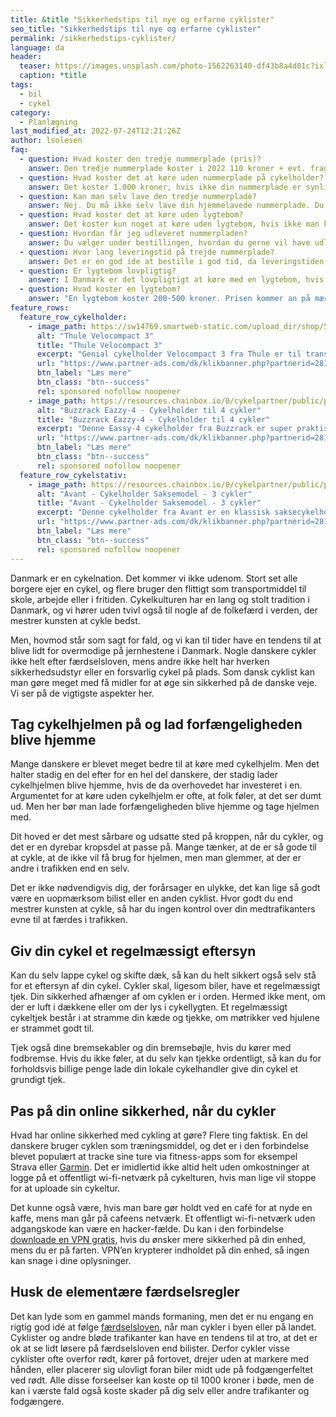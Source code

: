 ```yaml
---
title: &title "Sikkerhedstips til nye og erfarne cyklister"
seo_title: "Sikkerhedstips til nye og erfarne cyklister"
permalink: /sikkerhedstips-cyklister/
language: da
header:
  teaser: https://images.unsplash.com/photo-1562263140-df43b8a4d01c?ixlib=rb-1.2.1&ixid=MnwxMjA3fDB8MHxwaG90by1wYWdlfHx8fGVufDB8fHx8&auto=format&fit=crop&h=300&w=400&q=60
  caption: *title
tags:
  - bil
  - cykel
category:
  - Planlægning
last_modified_at: 2022-07-24T12:21:26Z
author: lsolesen
faq:
  - question: Hvad koster den tredje nummerplade (pris)?
    answer: Den tredje nummerplade koster i 2022 110 kroner + evt. fragt, hvis du får den tilsendt med posten.
  - question: Hvad koster det at køre uden nummerplade på cykelholder?
    answer: Det koster 1.000 kroner, hvis ikke din nummerplade er synlig på bilen. Hvis du har et cykelholder eller cykelstativ på anhængertrækket, så kan man typisk ikke se bilens nummerplade, så der vil politiet ofte finde bødeblokken frem.
  - question: Kan man selv lave den tredje nummerplade?
    answer: Nej. Du må ikke selv lave din hjemmelavede nummerplade. Du skal bestille den hos Motorregisteret, som vi har skitseret ovenfor.
  - question: Hvad koster det at køre uden lygtebom?
    answer: Det koster kun noget at køre uden lygtebom, hvis ikke man kan se nummerpladen på din bil. Hvis cyklerne på dit cykelstativ ikke giver frit udsyn, så skal du have en lygtebom med en gyldig nummerplade på. 
  - question: Hvordan får jeg udleveret nummerpladen?
    answer: Du vælger under bestillingen, hvordan du gerne vil have udleveret nummerpladen. Du kan enten selv afhente den på dit lokale motorkontor eller få den tilsendt med posten.
  - question: Hvor lang leveringstid på trejde nummerplade?
    answer: Det er en god ide at bestille i god tid, da leveringstiden på den trejde nummerplade er cirka 10 dage. 
  - question: Er lygtebom lovpligtig? 
    answer: I Danmark er det lovpligtigt at køre med en lygtebom, hvis du har et cykelstativ bag på bilen, som dækker for nummerpladen eller bilens lygter. Kravene til lygtebom er, at bommen og reflekser maksimalt må være 40 cm. fra bilens yderste kant. Derudover skal lygtebommen være 35-90 cm over vejbanen. Hvis dette ikke overholdes, risikerer du en bøde på 1.000 kroner.  
  - question: Hvad koster en lygtebom? 
    answer: "En lygtebom koster 200-500 kroner. Prisen kommer an på mærket og kvaliteten. Hvis du skal bruge lygtebommen meget og gerne vil have den i lang tid, så kan det betale sig at købe den i rimelig god kvalitet. [Denne lygtebom](https://www.partner-ads.com/dk/klikbanner.php?partnerid=28187&bannerid=10706&htmlurl=https://www.cykelpartner.dk/autotilbehoer--cykelholder--cykelstativ/buzzrack---lygtebom-med-remme---sort){: rel='sponsored nofollow noopener' } koster fx kun 299 kroner og er lavet af det anerkendte mærke BuzzRack."
feature_rows:
  feature_row_cykelholder:
    - image_path: https://sw14769.smartweb-static.com/upload_dir/shop/53-926001_A.jpg
      alt: "Thule Velocompact 3"
      title: "Thule Velocompact 3"
      excerpt: "Genial cykelholder Velocompact 3 fra Thule er til transport af 3 cykler. (Kan udvides til 4 cykler). Holderen er til montering på anhængertræk og passer til alle cykler."
      url: "https://www.partner-ads.com/dk/klikbanner.php?partnerid=28187&bannerid=68828&htmlurl=https://www.danskautoudstyr.dk/shop/18-transportudstyr/832-thule-velocompact---cykelholder-til-3-cykler---13-polet/"
      btn_label: "Læs mere"
      btn_class: "btn--success"
      rel: sponsored nofollow noopener
    - image_path: https://resources.chainbox.io/0/cykelpartner/public/pim/cf0203b4-3a77-4b05-b7fd-651710661c77/54EAZZY4_A_default.jpg
      alt: "Buzzrack Eazzy-4 - Cykelholder til 4 cykler"
      title: "Buzzrack Eazzy-4 - Cykelholder til 4 cykler"
      excerpt: "Denne Eassy-4 cykelholder fra Buzzrack er super praktisk, da den er sammenklappelig og har vippefunktion. Førstnævnte gør, at den fylder minimalt og derfor sagtens kan opbevares i bilens bagagerum når den ikke er i brug."
      url: "https://www.partner-ads.com/dk/klikbanner.php?partnerid=28187&bannerid=10706&htmlurl=https://www.cykelpartner.dk/autotilbehoer--cykelholder--cykelstativ/buzzrack-eazzy-4---cykelholder-til-4-cykler---13-pol---sammenklappelig"
      btn_label: "Læs mere"
      btn_class: "btn--success"
      rel: sponsored nofollow noopener
  feature_row_cykelstativ:
    - image_path: https://resources.chainbox.io/0/cykelpartner/public/pim/cf0203b4-3a77-4b05-b7fd-651710661c77/54EAZZY4_A_default.jpg
      alt: "Avant - Cykelholder Saksemodel - 3 cykler"
      title: "Avant - Cykelholder Saksemodel - 3 cykler"
      excerpt: "Denne cykelholder fra Avant er en klassisk saksecykelholder, som kan bære op til 3 cykler ad gangen. Cykelholderen kan monteres på alle anhængertræk med 50 mm. kugle."
      url: "https://www.partner-ads.com/dk/klikbanner.php?partnerid=28187&bannerid=10706&htmlurl=https://www.cykelpartner.dk/autotilbehoer--cykelholder--cykelstativ/buzzrack-eazzy-4---cykelholder-til-4-cykler---13-pol---sammenklappelig"
      btn_label: "Læs mere"
      btn_class: "btn--success"
      rel: sponsored nofollow noopener
---
```


Danmark er en cykelnation. Det kommer vi ikke udenom. Stort set alle borgere ejer en cykel, og flere bruger den flittigt som transportmiddel til skole, arbejde eller i fritiden. Cykelkulturen har en lang og stolt tradition i Danmark, og vi hører uden tvivl også til nogle af de folkefærd i verden, der mestrer kunsten at cykle bedst. 

Men, hovmod står som sagt for fald, og vi kan til tider have en tendens til at blive lidt for overmodige på jernhestene i Danmark. Nogle danskere cykler ikke helt efter færdselsloven, mens andre ikke helt har hverken sikkerhedsudstyr eller en forsvarlig cykel på plads. Som dansk cyklist kan man gøre meget med få midler for at øge sin sikkerhed på de danske veje. Vi ser på de vigtigste aspekter her.

## Tag cykelhjelmen på og lad forfængeligheden blive hjemme

Mange danskere er blevet meget bedre til at køre med cykelhjelm. Men det halter stadig en del efter for en hel del danskere, der stadig lader cykelhjelmen blive hjemme, hvis de da overhovedet har investeret i en. Argumentet for at køre uden cykelhjelm er ofte, at folk føler, at det ser dumt ud. Men her bør man lade forfængeligheden blive hjemme og tage hjelmen med. 

Dit hoved er det mest sårbare og udsatte sted på kroppen, når du cykler, og det er en dyrebar kropsdel at passe på. Mange tænker, at de er så gode til at cykle, at de ikke vil få brug for hjelmen, men man glemmer, at der er andre i trafikken end en selv. 

Det er ikke nødvendigvis dig, der forårsager en ulykke, det kan lige så godt være en uopmærksom bilist eller en anden cyklist. Hvor godt du end mestrer kunsten at cykle, så har du ingen kontrol over din medtrafikanters evne til at færdes i trafikken.

## Giv din cykel et regelmæssigt eftersyn

Kan du selv lappe cykel og skifte dæk, så kan du helt sikkert også selv stå for et eftersyn af din cykel. Cykler skal, ligesom biler, have et regelmæssigt tjek. Din sikkerhed afhænger af om cyklen er i orden. Hermed ikke ment, om der er luft i dækkene eller om der lys i cykellygten. Et regelmæssigt cykeltjek består i at stramme din kæde og tjekke, om møtrikker ved hjulene er strammet godt til. 

Tjek også dine bremsekabler og din bremsebøjle, hvis du kører med fodbremse. Hvis du ikke føler, at du selv kan tjekke ordentligt, så kan du for forholdsvis billige penge lade din lokale cykelhandler give din cykel et grundigt tjek. 

## Pas på din online sikkerhed, når du cykler

Hvad har online sikkerhed med cykling at gøre? Flere ting faktisk. En del danskere bruger cyklen som træningsmiddel, og det er i den forbindelse blevet populært at tracke sine ture via fitness-apps som for eksempel Strava eller [Garmin](/garmin-connect-ruteplanlaegning-alltrails/). Det er imidlertid ikke altid helt uden omkostninger at logge på et offentligt wi-fi-netværk på cykelturen, hvis man lige vil stoppe for at uploade sin cykeltur. 

Det kunne også være, hvis man bare gør holdt ved en café for at nyde en kaffe, mens man går på cafeens netværk. Et offentligt wi-fi-netværk uden adgangskode kan være en hacker-fælde. Du kan i den forbindelse [downloade en VPN gratis](https://nordvpn.com/da/download/), hvis du ønsker mere sikkerhed på din enhed, mens du er på farten. VPN’en krypterer indholdet på din enhed, så ingen kan snage i dine oplysninger.

## Husk de elementære færdselsregler

Det kan lyde som en gammel mands formaning, men det er nu engang en rigtig god idé at følge [færdselsloven](https://sikkertrafik.dk/rad-og-viden/cykel/faerdselsregler/sadan-cykler-du-lovligt-og-sikkert/), når man cykler i byen eller på landet. Cyklister og andre bløde trafikanter kan have en tendens til at tro, at det er ok at se lidt løsere på færdselsloven end bilister. Derfor cykler visse cyklister ofte overfor rødt, kører på fortovet, drejer uden at markere med hånden, eller placerer sig ulovligt foran biler midt ude på fodgængerfeltet ved rødt. Alle disse forseelser kan koste op til 1000 kroner i bøde, men de kan i værste fald også koste skader på dig selv eller andre trafikanter og fodgængere.
